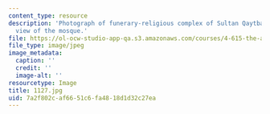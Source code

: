 ```yaml
---
content_type: resource
description: 'Photograph of funerary-religious complex of Sultan Qaytbay: general
  view of the mosque.'
file: https://ol-ocw-studio-app-qa.s3.amazonaws.com/courses/4-615-the-architecture-of-cairo-spring-2002/7a2f802caf6651c6fa4818d1d32c27ea_1127.jpg
file_type: image/jpeg
image_metadata:
  caption: ''
  credit: ''
  image-alt: ''
resourcetype: Image
title: 1127.jpg
uid: 7a2f802c-af66-51c6-fa48-18d1d32c27ea
---
```


